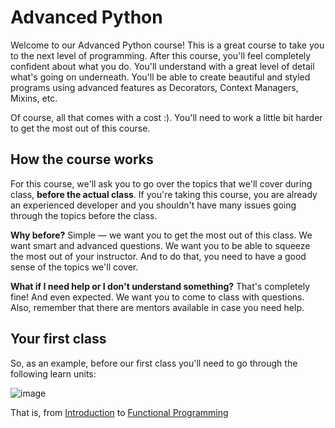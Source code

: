# Advanced Python

Welcome to our Advanced Python course! This is a great course to take you to the next level of programming. After this course, you'll feel completely confident about what you do. You'll understand with a great level of detail what's going on underneath. You'll be able to create beautiful and styled programs using advanced features as Decorators, Context Managers, Mixins, etc.

Of course, all that comes with a cost :). You'll need to work a little bit harder to get the most out of this course.

## How the course works

For this course, we'll ask you to go over the topics that we'll cover during class, **before the actual class**. If you're taking this course, you are already an experienced developer and you shouldn't have many issues going through the topics before the class.

**Why before?** Simple — we want you to get the most out of this class. We want smart and advanced questions. We want you to be able to squeeze the most out of your instructor. And to do that, you need to have a good sense of the topics we'll cover.

**What if I need help or I don't understand something?** That's completely fine! And even expected. We want you to come to class with questions. Also, remember that there are mentors available in case you need help.

## Your first class

So, as an example, before our first class you'll need to go through the following learn units:

![image](https://cloud.githubusercontent.com/assets/872296/22648245/7cbe54e2-ec54-11e6-81ce-cfb6659e11e5.png)

That is, from [Introduction](http://learn.rmotr.com/python/advanced-python-programming-class-material/introduction/introduction) to [Functional Programming](http://learn.rmotr.com/python/advanced-python-programming-class-material/functional-programming/introduction)
